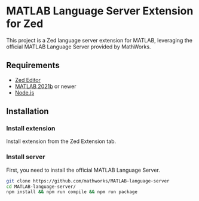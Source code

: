 # MATLAB Language Server Extension for Zed

This project is a Zed language server extension for MATLAB, leveraging the official MATLAB Language Server provided by MathWorks.

## Requirements

*   [Zed Editor](https://zed.dev/)
*   [MATLAB 2021b](https://mathworks.com/products/matlab.html) or newer
*   [Node.js](https://nodejs.org/)

## Installation
### Install extension
Install extension from the Zed Extension tab.

### Install server
First, you need to install the official MATLAB Language Server.

```bash
git clone https://github.com/mathworks/MATLAB-language-server
cd MATLAB-language-server/
npm install && npm run compile && npm run package
```
